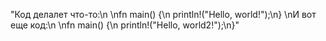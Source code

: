"Код делалет что-то:\n \nfn main() {\n    println!(\"Hello, world!\");\n} \nИ вот еще код:\n \nfn main() {\n    println!(\"Hello, world2!\");\n}"